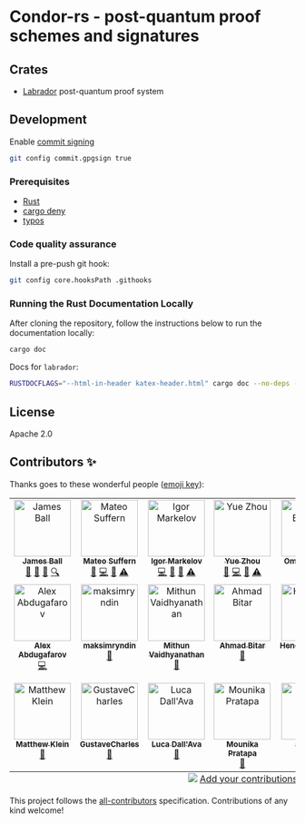 # Condor-rs - post-quantum proof schemes and signatures

## Crates

* [Labrador](https://nethermindeth.github.io/condor-rs/labrador/) post-quantum proof system


## Development

Enable [commit signing](https://docs.github.com/en/authentication/managing-commit-signature-verification/signing-commits)

```sh
git config commit.gpgsign true
```

### Prerequisites

* [Rust](https://www.rust-lang.org/tools/install)
* [cargo deny](https://github.com/EmbarkStudios/cargo-deny)
* [typos](https://github.com/crate-ci/typos?tab=readme-ov-file#install)

### Code quality assurance

Install a pre-push git hook:

```sh
git config core.hooksPath .githooks
```

### Running the Rust Documentation Locally
After cloning the repository, follow the instructions below to run the documentation locally:

```sh
cargo doc
```

Docs for `labrador`:

```sh
RUSTDOCFLAGS="--html-in-header katex-header.html" cargo doc --no-deps -p labrador --open
```

## License

Apache 2.0

## Contributors ✨

Thanks goes to these wonderful people ([emoji key](https://allcontributors.org/docs/en/emoji-key)):

<!-- ALL-CONTRIBUTORS-LIST:START - Do not remove or modify this section -->
<!-- prettier-ignore-start -->
<!-- markdownlint-disable -->
<table>
  <tbody>
    <tr>
      <td align="center" valign="top" width="14.28%"><a href="https://github.com/JamesEBall"><img src="https://avatars.githubusercontent.com/u/73405337?v=4?s=100" width="100px;" alt="James Ball"/><br /><sub><b>James Ball</b></sub></a><br /><a href="#projectManagement-JamesEBall" title="Project Management">📆</a> <a href="#ideas-JamesEBall" title="Ideas, Planning, & Feedback">🤔</a> <a href="#research-JamesEBall" title="Research">🔬</a> <a href="#fundingFinding-JamesEBall" title="Funding Finding">🔍</a></td>
      <td align="center" valign="top" width="14.28%"><a href="https://github.com/mattsuffern"><img src="https://avatars.githubusercontent.com/u/135047609?v=4?s=100" width="100px;" alt="Mateo Suffern"/><br /><sub><b>Mateo Suffern</b></sub></a><br /><a href="https://github.com/NethermindEth/condor-rs/commits?author=mattsuffern" title="Documentation">📖</a> <a href="https://github.com/NethermindEth/condor-rs/commits?author=mattsuffern" title="Code">💻</a> <a href="https://github.com/NethermindEth/condor-rs/pulls?q=is%3Apr+reviewed-by%3Amattsuffern" title="Reviewed Pull Requests">👀</a> <a href="https://github.com/NethermindEth/condor-rs/commits?author=mattsuffern" title="Tests">⚠️</a></td>
      <td align="center" valign="top" width="14.28%"><a href="https://github.com/pycckuu"><img src="https://avatars.githubusercontent.com/u/1489583?v=4?s=100" width="100px;" alt="Igor Markelov"/><br /><sub><b>Igor Markelov</b></sub></a><br /><a href="https://github.com/NethermindEth/condor-rs/commits?author=pycckuu" title="Code">💻</a> <a href="https://github.com/NethermindEth/condor-rs/commits?author=pycckuu" title="Documentation">📖</a> <a href="https://github.com/NethermindEth/condor-rs/pulls?q=is%3Apr+reviewed-by%3Apycckuu" title="Reviewed Pull Requests">👀</a> <a href="https://github.com/NethermindEth/condor-rs/commits?author=pycckuu" title="Tests">⚠️</a></td>
      <td align="center" valign="top" width="14.28%"><a href="https://github.com/Yue-Zhou1"><img src="https://avatars.githubusercontent.com/u/78064891?v=4?s=100" width="100px;" alt="Yue Zhou"/><br /><sub><b>Yue Zhou</b></sub></a><br /><a href="https://github.com/NethermindEth/condor-rs/commits?author=Yue-Zhou1" title="Documentation">📖</a> <a href="https://github.com/NethermindEth/condor-rs/commits?author=Yue-Zhou1" title="Code">💻</a> <a href="https://github.com/NethermindEth/condor-rs/pulls?q=is%3Apr+reviewed-by%3AYue-Zhou1" title="Reviewed Pull Requests">👀</a> <a href="https://github.com/NethermindEth/condor-rs/commits?author=Yue-Zhou1" title="Tests">⚠️</a></td>
      <td align="center" valign="top" width="14.28%"><a href="https://github.com/omibo"><img src="https://avatars.githubusercontent.com/u/42227752?v=4?s=100" width="100px;" alt="Omid Bodaghi"/><br /><sub><b>Omid Bodaghi</b></sub></a><br /><a href="https://github.com/NethermindEth/condor-rs/pulls?q=is%3Apr+reviewed-by%3Aomibo" title="Reviewed Pull Requests">👀</a></td>
      <td align="center" valign="top" width="14.28%"><a href="https://github.com/NiDimi"><img src="https://avatars.githubusercontent.com/u/81875532?v=4?s=100" width="100px;" alt="Nick Dimitriou"/><br /><sub><b>Nick Dimitriou</b></sub></a><br /><a href="https://github.com/NethermindEth/condor-rs/pulls?q=is%3Apr+reviewed-by%3ANiDimi" title="Reviewed Pull Requests">👀</a> <a href="#design-NiDimi" title="Design">🎨</a></td>
      <td align="center" valign="top" width="14.28%"><a href="https://github.com/v0-e"><img src="https://avatars.githubusercontent.com/u/134806759?v=4?s=100" width="100px;" alt="v0-e"/><br /><sub><b>v0-e</b></sub></a><br /><a href="#projectManagement-v0-e" title="Project Management">📆</a> <a href="https://github.com/NethermindEth/condor-rs/pulls?q=is%3Apr+reviewed-by%3Av0-e" title="Reviewed Pull Requests">👀</a></td>
    </tr>
    <tr>
      <td align="center" valign="top" width="14.28%"><a href="https://github.com/frozenspider"><img src="https://avatars.githubusercontent.com/u/2077017?v=4?s=100" width="100px;" alt="Alex Abdugafarov"/><br /><sub><b>Alex Abdugafarov</b></sub></a><br /><a href="https://github.com/NethermindEth/condor-rs/commits?author=frozenspider" title="Code">💻</a></td>
      <td align="center" valign="top" width="14.28%"><a href="https://maksimryndin.github.io/"><img src="https://avatars.githubusercontent.com/u/16288656?v=4?s=100" width="100px;" alt="maksimryndin"/><br /><sub><b>maksimryndin</b></sub></a><br /><a href="https://github.com/NethermindEth/condor-rs/pulls?q=is%3Apr+reviewed-by%3Amaksimryndin" title="Reviewed Pull Requests">👀</a></td>
      <td align="center" valign="top" width="14.28%"><a href="https://github.com/earthling1984"><img src="https://avatars.githubusercontent.com/u/19665196?v=4?s=100" width="100px;" alt="Mithun Vaidhyanathan"/><br /><sub><b>Mithun Vaidhyanathan</b></sub></a><br /><a href="#research-earthling1984" title="Research">🔬</a></td>
      <td align="center" valign="top" width="14.28%"><a href="https://github.com/smartprogrammer93"><img src="https://avatars.githubusercontent.com/u/33181301?v=4?s=100" width="100px;" alt="Ahmad Bitar"/><br /><sub><b>Ahmad Bitar</b></sub></a><br /><a href="#ideas-smartprogrammer93" title="Ideas, Planning, & Feedback">🤔</a></td>
      <td align="center" valign="top" width="14.28%"><a href="https://github.com/HendrikWaldner"><img src="https://avatars.githubusercontent.com/u/33893964?v=4?s=100" width="100px;" alt="HendrikWaldner"/><br /><sub><b>HendrikWaldner</b></sub></a><br /><a href="#research-HendrikWaldner" title="Research">🔬</a></td>
      <td align="center" valign="top" width="14.28%"><a href="https://www.linkedin.com/in/aragirtas"><img src="https://avatars.githubusercontent.com/u/95563727?v=4?s=100" width="100px;" alt="Ahmet Ramazan Agirtas"/><br /><sub><b>Ahmet Ramazan Agirtas</b></sub></a><br /><a href="#research-ahmetramazan" title="Research">🔬</a></td>
      <td align="center" valign="top" width="14.28%"><a href="https://github.com/mpzajac"><img src="https://avatars.githubusercontent.com/u/25900405?v=4?s=100" width="100px;" alt="mpzajac"/><br /><sub><b>mpzajac</b></sub></a><br /><a href="#research-mpzajac" title="Research">🔬</a> <a href="#projectManagement-mpzajac" title="Project Management">📆</a> <a href="#fundingFinding-mpzajac" title="Funding Finding">🔍</a></td>
    </tr>
    <tr>
      <td align="center" valign="top" width="14.28%"><a href="https://matthewklein.co.uk/"><img src="https://avatars.githubusercontent.com/u/96837318?v=4?s=100" width="100px;" alt="Matthew Klein"/><br /><sub><b>Matthew Klein</b></sub></a><br /><a href="#research-matthew-a-klein" title="Research">🔬</a></td>
      <td align="center" valign="top" width="14.28%"><a href="https://github.com/GustaveCharles"><img src="https://avatars.githubusercontent.com/u/91184289?v=4?s=100" width="100px;" alt="GustaveCharles"/><br /><sub><b>GustaveCharles</b></sub></a><br /><a href="#research-GustaveCharles" title="Research">🔬</a></td>
      <td align="center" valign="top" width="14.28%"><a href="https://sites.google.com/view/luca-dallava/"><img src="https://avatars.githubusercontent.com/u/94935046?v=4?s=100" width="100px;" alt="Luca Dall'Ava"/><br /><sub><b>Luca Dall'Ava</b></sub></a><br /><a href="#research-Luca-DallAva" title="Research">🔬</a></td>
      <td align="center" valign="top" width="14.28%"><a href="https://github.com/mounikapratapa"><img src="https://avatars.githubusercontent.com/u/43151963?v=4?s=100" width="100px;" alt="Mounika Pratapa"/><br /><sub><b>Mounika Pratapa</b></sub></a><br /><a href="#research-mounikapratapa" title="Research">🔬</a></td>
      <td align="center" valign="top" width="14.28%"><a href="https://sites.google.com/view/agarreta"><img src="https://avatars.githubusercontent.com/u/97292142?v=4?s=100" width="100px;" alt="albert_g"/><br /><sub><b>albert_g</b></sub></a><br /><a href="#research-albert-garreta" title="Research">🔬</a></td>
    </tr>
  </tbody>
  <tfoot>
    <tr>
      <td align="center" size="13px" colspan="7">
        <img src="https://raw.githubusercontent.com/all-contributors/all-contributors-cli/1b8533af435da9854653492b1327a23a4dbd0a10/assets/logo-small.svg">
          <a href="https://all-contributors.js.org/docs/en/bot/usage">Add your contributions</a>
        </img>
      </td>
    </tr>
  </tfoot>
</table>

<!-- markdownlint-restore -->
<!-- prettier-ignore-end -->

<!-- ALL-CONTRIBUTORS-LIST:END -->

This project follows the [all-contributors](https://github.com/all-contributors/all-contributors) specification. Contributions of any kind welcome!